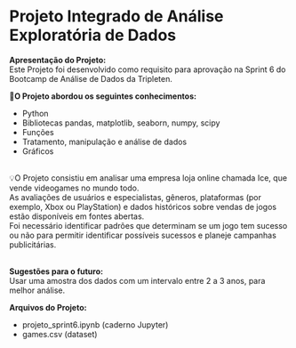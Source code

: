 # Projeto Integrado de Análise Exploratória de Dados

**Apresentação do Projeto:**<br>
Este Projeto foi desenvolvido como requisito para aprovação na Sprint 6 do Bootcamp de Análise de Dados da Tripleten.

🧩**O Projeto abordou os seguintes conhecimentos:**
- Python
- Bibliotecas pandas, matplotlib, seaborn, numpy, scipy
- Funções
- Tratamento, manipulação e análise de dados
- Gráficos
<br>
💡O Projeto consistiu em analisar uma empresa loja online chamada Ice, que vende videogames no mundo todo. <br>
As avaliações de usuários e especialistas, gêneros, plataformas (por exemplo, Xbox ou PlayStation) e dados históricos sobre vendas de jogos estão disponíveis em fontes abertas.<br>
Foi necessário identificar padrões que determinam se um jogo tem sucesso ou não para permitir identificar possíveis sucessos e planeje campanhas publicitárias.<br><br>

**Sugestões para o futuro:** <br>
Usar uma amostra dos dados com um intervalo entre 2 a 3 anos, para melhor análise.

**Arquivos do Projeto:**
- projeto_sprint6.ipynb (caderno Jupyter)
- games.csv (dataset)

